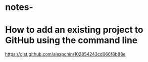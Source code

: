 # notes-
# How to add an existing project to GitHub using the command line
https://gist.github.com/alexpchin/102854243cd066f8b88e
